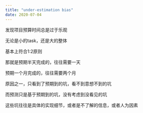 ```yaml
---
title: "under-estimation bias"
date: 2020-07-04
---
```


发现项目预算时间总是过于乐观

无论是小的task，还是大的整体

基本上符合1:2原则

那就是预期半天完成的，往往需要一天

预期一个月完成的，往往需要两个月

原因之一，只看到了预期到的坑，看不到意想不到的坑

而预测只是基于预期到的坑，没有考虑到没看见的坑

这些坑往往是具体的实现细节，或者是不了解的信息，或者人为因素
